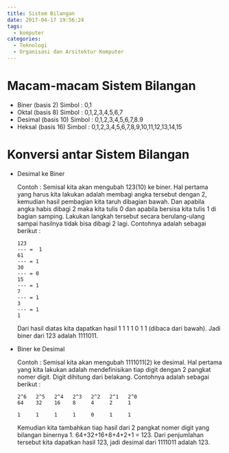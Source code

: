 ```yaml
---
title: Sistem Bilangan
date: 2017-04-17 19:56:24
tags:
  - komputer
categories:
  - Teknologi
  - Organisasi dan Arsitektur Komputer
---
```


# Macam-macam Sistem Bilangan
- Biner (basis 2)
  Simbol : 0,1
- Oktal (basis 8)
  Simbol : 0,1,2,3,4,5,6,7
- Desimal (basis 10)
  Simbol : 0,1,2,3,4,5,6,7,8.9
- Heksal (basis 16)
  Simbol : 0,1,2,3,4,5,6,7,8,9,10,11,12,13,14,15

# Konversi antar Sistem Bilangan
- Desimal ke Biner


  Contoh : Semisal kita akan mengubah 123(10) ke biner. Hal pertama yang harus kita lakukan adalah membagi angka tersebut dengan 2, kemudian hasil pembagian kita taruh dibagian bawah. Dan apabila angka habis dibagi 2 maka kita tulis 0 dan apabila bersisa kita tulis 1 di bagian samping. Lakukan langkah tersebut secara berulang-ulang sampai hasilnya tidak bisa dibagi 2 lagi. Contohnya adalah sebagai berikut :
  ```
  123
  --- =  1
  61
  --- = 1
  30
  --- = 0
  15
  --- = 1
  7
  --- = 1
  3
  --- = 1
  1
  ```
  Dari hasil diatas kita dapatkan hasil 1 1 1 1 0 1 1 (dibaca dari bawah). Jadi biner dari 123 adalah 1111011.

- Biner ke Desimal


  Contoh : Semisal kita akan mengubah 1111011(2) ke desimal. Hal pertama yang kita lakukan adalah mendefinisikan tiap digit dengan 2 pangkat nomer digit. Digit dihitung dari belakang. Contohnya adalah sebagai berikut :
  ```
  2^6   2^5   2^4   2^3   2^2   2^1   2^0
  64    32    16    8     4     2     1

  1     1     1     1     0     1     1
  ```
  Kemudian kita tambahkan tiap hasil dari 2 pangkat nomer digit yang bilangan binernya 1.
  64+32+16+8+4+2+1 = 123. Dari penjumlahan tersebut kita dapatkan hasil 123, jadi desimal dari 1111011 adalah 123.
